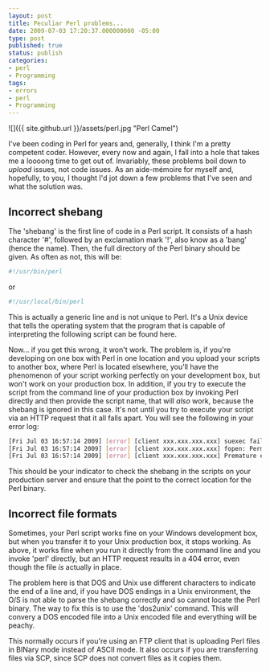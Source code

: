 ```yaml
---
layout: post
title: Peculiar Perl problems...
date: 2009-07-03 17:20:37.000000000 -05:00
type: post
published: true
status: publish
categories:
- perl
- Programming
tags:
- errors
- perl
- Programming
---
```

![]({{ site.github.url }}/assets/perl.jpg "Perl Camel")

I've been coding in Perl for years and, generally, I think I'm a pretty competent coder. However, every now and again, I fall into a hole that takes me a loooong time to get out of. Invariably, these problems boil down to _upload_ issues, not code issues. As an aide-mémoire for myself and, hopefully, to you, I thought I'd jot down a few problems that I've seen and what the solution was.  

## Incorrect shebang

The 'shebang' is the first line of code in a Perl script. It consists of a hash character '#', followed by an exclamation mark '!', also know as a 'bang' (hence the name). Then, the full directory of the Perl binary should be given. As often as not, this will be:

```sh
#!/usr/bin/perl
```

or

```sh
#!/usr/local/bin/perl
```

This is actually a generic line and is not unique to Perl. It's a Unix device that tells the operating system that the program that is capable of interpreting the following script can be found here.

Now... if you get this wrong, it won't work. The problem is, if you're developing on one box with Perl in one location and you upload your scripts to another box, where Perl is located elsewhere, you'll have the phenomenon of your script working perfectly on your development box, but won't work on your production box. In addition, if you try to execute the script from the command line of your production box by invoking Perl directly and then provide the script name, that will _also_ work, because the shebang is ignored in this case. It's not until you try to execute your script via an HTTP request that it all falls apart. You will see the following in your error log:

```sh
[Fri Jul 03 16:57:14 2009] [error] [client xxx.xxx.xxx.xxx] suexec failure: could not open log file
[Fri Jul 03 16:57:14 2009] [error] [client xxx.xxx.xxx.xxx] fopen: Permission denied
[Fri Jul 03 16:57:14 2009] [error] [client xxx.xxx.xxx.xxx] Premature end of script headers: script.pl
```

This should be your indicator to check the shebang in the scripts on your production server and ensure that the point to the correct location for the Perl binary.

## Incorrect file formats

Sometimes, your Perl script works fine on your Windows development box, but when you transfer it to your Unix production box, it stops working. As above, it works fine when you run it directly from the command line and you invoke 'perl' directly, but an HTTP request results in a 404 error, even though the file _is_ actually in place.

The problem here is that DOS and Unix use different characters to indicate the end of a line and, if you have DOS endings in a Unix environment, the O/S is not able to parse the shebang correctly and so cannot locate the Perl binary. The way to fix this is to use the 'dos2unix' command. This will convery a DOS encoded file into a Unix encoded file and everything will be peachy.

This normally occurs if you're using an FTP client that is uploading Perl files in BINary mode instead of ASCII mode. It also occurs if you are transferring files via SCP, since SCP does not convert files as it copies them.
